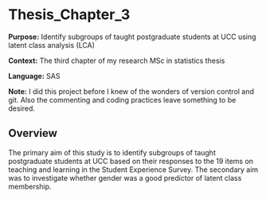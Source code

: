 # Thesis_Chapter_3

__Purpose:__ Identify subgroups of taught postgraduate students at UCC using latent class analysis (LCA) 

__Context:__ The third chapter of my research MSc in statistics thesis

__Language:__ SAS

__Note:__ I did this project before I knew of the wonders of version control and git. Also the commenting and coding practices leave something to be desired. 

## Overview
The primary aim of this study is to identify subgroups of taught postgraduate students at UCC based on their responses to the 19 items on teaching and learning in the Student Experience Survey. The secondary aim was to investigate whether gender was a good predictor of latent class membership.

